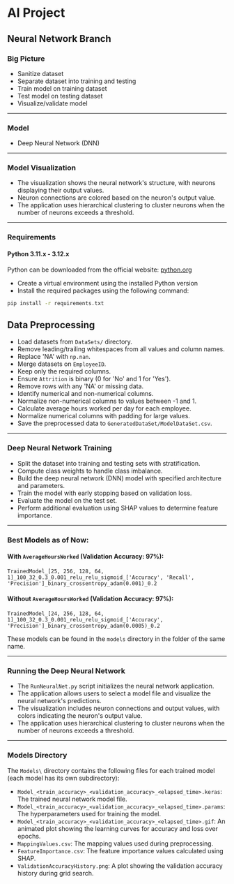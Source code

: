 # AI Project

## Neural Network Branch

### Big Picture
- Sanitize dataset
- Separate dataset into training and testing
- Train model on training dataset
- Test model on testing dataset
- Visualize/validate model

---

### Model
- Deep Neural Network (DNN)

---

### Model Visualization
- The visualization shows the neural network's structure, with neurons displaying their output values.
- Neuron connections are colored based on the neuron's output value.
- The application uses hierarchical clustering to cluster neurons when the number of neurons exceeds a threshold.

---

### Requirements
#### Python 3.11.x - 3.12.x

Python can be downloaded from the official website: [python.org](https://www.python.org/downloads/)

- Create a virtual environment using the installed Python version
- Install the required packages using the following command:

```bash
pip install -r requirements.txt
```


## Data Preprocessing
- Load datasets from `DataSets/` directory.
- Remove leading/trailing whitespaces from all values and column names.
- Replace 'NA' with `np.nan`.
- Merge datasets on `EmployeeID`.
- Keep only the required columns.
- Ensure `Attrition` is binary (0 for 'No' and 1 for 'Yes').
- Remove rows with any 'NA' or missing data.
- Identify numerical and non-numerical columns.
- Normalize non-numerical columns to values between -1 and 1.
- Calculate average hours worked per day for each employee.
- Normalize numerical columns with padding for large values.
- Save the preprocessed data to `GeneratedDataSet/ModelDataSet.csv`.

---

### Deep Neural Network Training
- Split the dataset into training and testing sets with stratification.
- Compute class weights to handle class imbalance.
- Build the deep neural network (DNN) model with specified architecture and parameters.
- Train the model with early stopping based on validation loss.
- Evaluate the model on the test set.
- Perform additional evaluation using SHAP values to determine feature importance.

---

### Best Models as of Now:
#### With `AverageHoursWorked` (Validation Accuracy: 97%):

`TrainedModel_[25, 256, 128, 64, 1]_100_32_0.3_0.001_relu_relu_sigmoid_['Accuracy', 'Recall', 'Precision']_binary_crossentropy_adam(0.001)_0.2`

#### Without `AverageHoursWorked` (Validation Accuracy: 97%):

`TrainedModel_[24, 256, 128, 64, 1]_100_32_0.3_0.001_relu_relu_sigmoid_['Accuracy', 'Precision']_binary_crossentropy_adam(0.0005)_0.2`

These models can be found in the `models` directory in the folder of the same name.

---

### Running the Deep Neural Network
- The `RunNeuralNet.py` script initializes the neural network application.
- The application allows users to select a model file and visualize the neural network's predictions.
- The visualization includes neuron connections and output values, with colors indicating the neuron's output value.
- The application uses hierarchical clustering to cluster neurons when the number of neurons exceeds a threshold.

---

### Models Directory
The `Models\` directory contains the following files for each trained model (each model has its own subdirectory):
- `Model_<train_accuracy>_<validation_accuracy>_<elapsed_time>.keras`: The trained neural network model file.
- `Model_<train_accuracy>_<validation_accuracy>_<elapsed_time>.params`: The hyperparameters used for training the model.
- `Model_<train_accuracy>_<validation_accuracy>_<elapsed_time>.gif`: An animated plot showing the learning curves for accuracy and loss over epochs.
- `MappingValues.csv`: The mapping values used during preprocessing.
- `FeatureImportance.csv`: The feature importance values calculated using SHAP.
- `ValidationAccuracyHistory.png`: A plot showing the validation accuracy history during grid search.
